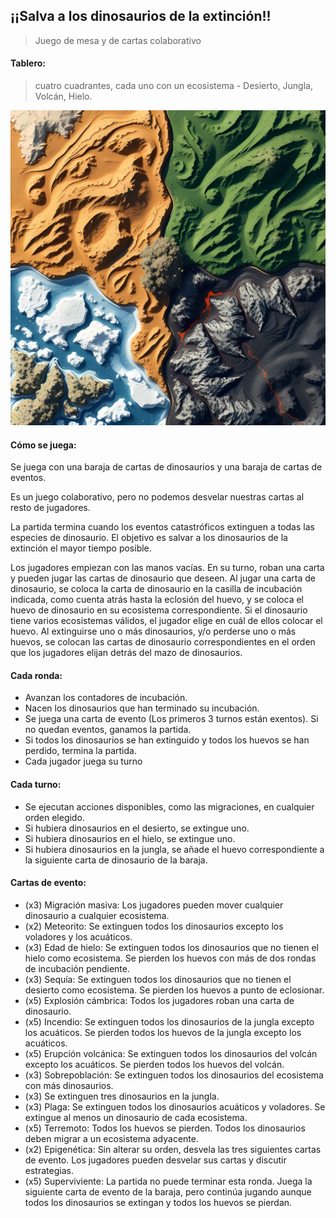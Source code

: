 ## ¡¡Salva a los dinosaurios de la extinción!!

> Juego de mesa y de cartas colaborativo

#### Tablero:
> cuatro cuadrantes, cada uno con un ecosistema - Desierto, Jungla, Volcán, Hielo.

![board](board.jpg)

#### Cómo se juega:
Se juega con una baraja de cartas de dinosaurios y una baraja de cartas de eventos.  
  
Es un juego colaborativo, pero no podemos desvelar nuestras cartas al resto de jugadores.  
  
La partida termina cuando los eventos catastróficos extinguen a todas las especies de dinosaurio. El objetivo es salvar a los dinosaurios de la extinción el mayor tiempo posible.  
  
Los jugadores empiezan con las manos vacías. En su turno, roban una carta y pueden jugar las cartas de dinosaurio que deseen. Al jugar una carta de dinosaurio, se coloca la carta de dinosaurio en la casilla de incubación indicada, como cuenta atrás hasta la eclosión del huevo, y se coloca el huevo de dinosaurio en su ecosistema correspondiente. Si el dinosaurio tiene varios ecosistemas válidos, el jugador elige en cuál de ellos colocar el huevo. Al extinguirse uno o más dinosaurios, y/o perderse uno o más huevos, se colocan las cartas de dinosaurio correspondientes en el orden que los jugadores elijan detrás del mazo de dinosaurios.  

#### Cada ronda:
- Avanzan los contadores de incubación.
- Nacen los dinosaurios que han terminado su incubación.
- Se juega una carta de evento (Los primeros 3 turnos están exentos). Si no quedan eventos, ganamos la partida.
- Si todos los dinosaurios se han extinguido y todos los huevos se han perdido, termina la partida.
- Cada jugador juega su turno

#### Cada turno:
- Se ejecutan acciones disponibles, como las migraciones, en cualquier orden elegido.
- Si hubiera dinosaurios en el desierto, se extingue uno.
- Si hubiera dinosaurios en el hielo, se extingue uno.
- Si hubiera dinosaurios en la jungla, se añade el huevo correspondiente a la siguiente carta de dinosaurio de la baraja.

#### Cartas de evento:
- (x3) Migración masiva: Los jugadores pueden mover cualquier dinosaurio a cualquier ecosistema.
- (x2) Meteorito: Se extinguen todos los dinosaurios excepto los voladores y los acuáticos.
- (x3) Edad de hielo: Se extinguen todos los dinosaurios que no tienen el hielo como ecosistema. Se pierden los huevos con más de dos rondas de incubación pendiente.
- (x3) Sequía: Se extinguen todos los dinosaurios que no tienen el desierto como ecosistema. Se pierden los huevos a punto de eclosionar.
- (x5) Explosión cámbrica: Todos los jugadores roban una carta de dinosaurio.
- (x5) Incendio: Se extinguen todos los dinosaurios de la jungla excepto los acuáticos. Se pierden todos los huevos de la jungla excepto los acuáticos.
- (x5) Erupción volcánica: Se extinguen todos los dinosaurios del volcán excepto los acuáticos. Se pierden todos los huevos del volcán.
- (x3) Sobrepoblación: Se extinguen todos los dinosaurios del ecosistema con más dinosaurios.
- (x3) Se extinguen tres dinosaurios en la jungla.
- (x3) Plaga: Se extinguen todos los dinosaurios acuáticos y voladores. Se extingue al menos un dinosaurio de cada ecosistema.
- (x5) Terremoto: Todos los huevos se pierden. Todos los dinosaurios deben migrar a un ecosistema adyacente.
- (x2) Epigenética: Sin alterar su orden, desvela las tres siguientes cartas de evento. Los jugadores pueden desvelar sus cartas y discutir estrategias.
- (x5) Superviviente: La partida no puede terminar esta ronda. Juega la siguiente carta de evento de la baraja, pero continúa jugando aunque todos los dinosaurios se extingan y todos los huevos se pierdan.
